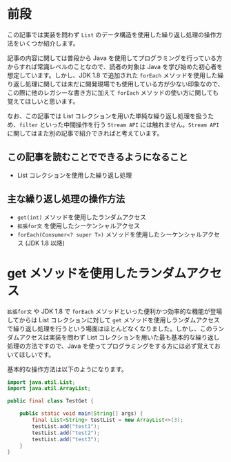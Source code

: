 # 前段

この記事では実装を問わず `List` のデータ構造を使用した繰り返し処理の操作方法をいくつか紹介します。

記事の内容に関しては普段から Java を使用してプログラミングを行っている方からすれば常識レベルのことなので、読者の対象は Java を学び始めた初心者を想定しています。しかし、JDK 1.8 で追加された `forEach` メソッドを使用した繰り返し処理に関しては未だに開発現場でも使用している方が少ない印象なので、この際に他のレガシーな書き方に加えて `forEach` メソッドの使い方に関しても覚えてほしいと思います。

なお、この記事では List コレクションを用いた単純な繰り返し処理を扱うため、`filter` といった中間操作を行う `Stream API` には触れません。`Stream API` に関してはまた別の記事で紹介できればと考えています。

## この記事を読むことでできるようになること

- List コレクションを使用した繰り返し処理

## 主な繰り返し処理の操作方法

- `get(int)` メソッドを使用したランダムアクセス
- `拡張for文` を使用したシーケンシャルアクセス
- `forEach(Consumer<? super T>)` メソッドを使用したシーケンシャルアクセス (JDK 1.8 以降)

# get メソッドを使用したランダムアクセス

`拡張for文` や JDK 1.8 で `forEach` メソッドといった便利かつ効率的な機能が登場してからは List コレクションに対して `get` メソッドを使用しランダムアクセスで繰り返し処理を行うという場面はほとんどなくなりました。しかし、このランダムアクセスは実装を問わず List コレクションを用いた最も基本的な繰り返し処理の方法ですので、Java を使ってプログラミングをする方には必ず覚えておいてほしいです。

基本的な操作方法は以下のようになります。

```java
import java.util.List;
import java.util.ArrayList;

public final class TestGet {

    public static void main(String[] args) {
        final List<String> testList = new ArrayList<>(3);
        testList.add("test1");
        testList.add("test2");
        testList.add("test3");
    }
}
```
